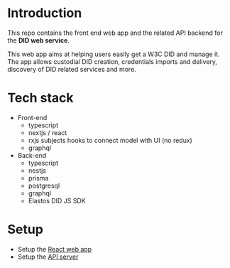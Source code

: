 # Introduction

This repo contains the front end web app and the related API backend for the **DID web service**.

This web app aims at helping users easily get a W3C DID and manage it. The app allows custodial DID creation, credentials imports and delivery, discovery of DID related services and more.

# Tech stack

- Front-end
  - typescript
  - nextjs / react
  - rxjs subjects hooks to connect model with UI (no redux)
  - graphql
- Back-end
  - typescript
  - nestjs
  - prisma
  - postgresql
  - graphql
  - Elastos DID JS SDK

# Setup

- Setup the [React web app](/client/did-web-service/README.md)
- Setup the [API server](/server/api/README.md)
